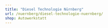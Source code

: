 ```yaml
---
title: "Diesel Technologie Nürnberg"
url: /nuernberg/diesel-technologie-nuernberg/
shop: Autowerkstatt
---
```

